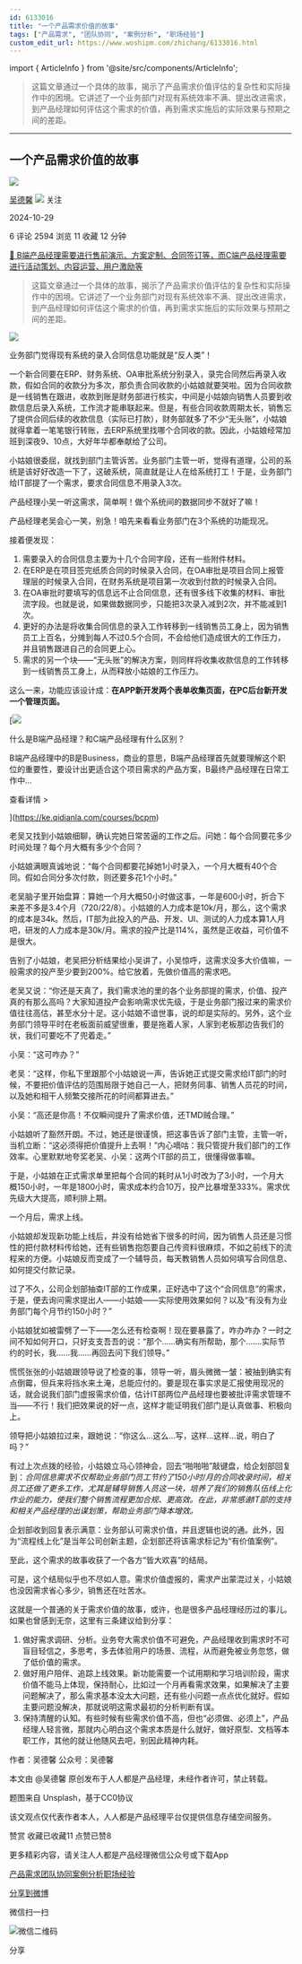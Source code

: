```yaml
---
id: 6133016
title: "一个产品需求价值的故事"
tags: ["产品需求", "团队协同", "案例分析", "职场经验"]
custom_edit_url: https://www.woshipm.com/zhichang/6133016.html
---
```

import { ArticleInfo } from '@site/src/components/ArticleInfo';

<ArticleInfo
    author="吴德馨"
    authorLink="https://www.woshipm.com/u/870265"
    published="2024-10-29"
    views={2594}
    comments={6}
    collects={11}
/>

> 这篇文章通过一个具体的故事，揭示了产品需求价值评估的复杂性和实际操作中的困境。它讲述了一个业务部门对现有系统效率不满、提出改进需求，到产品经理如何评估这个需求的价值，再到需求实施后的实际效果与预期之间的差距。

---

## 一个产品需求价值的故事

[![](https://static.woshipm.com/APP_U_202204_20220424215106_3951.jpeg?imageView2/1/w/72/h/72/q/100)](https://www.woshipm.com/u/870265)

[吴德馨](https://www.woshipm.com/u/870265) ![](https://static.woshipm.com/tag/1101_1@2x.png) 关注

2024-10-29

6 评论 2594 浏览 11 收藏 12 分钟

[🔗 B端产品经理需要进行售前演示、方案定制、合同签订等，而C端产品经理需要进行活动策划、内容运营、用户激励等](https://ke.qidianla.com/courses/bcpm)

> 这篇文章通过一个具体的故事，揭示了产品需求价值评估的复杂性和实际操作中的困境。它讲述了一个业务部门对现有系统效率不满、提出改进需求，到产品经理如何评估这个需求的价值，再到需求实施后的实际效果与预期之间的差距。

![](https://image.woshipm.com/2023/04/14/5c31dc70-da8d-11ed-8c17-00163e0b5ff3.jpg)

业务部门觉得现有系统的录入合同信息功能就是“反人类”！

一个新合同要在ERP、财务系统、OA审批系统分别录入，录完合同然后再录入收款，假如合同的收款分为多次，那负责合同收款的小姑娘就要哭啦。因为合同收款是一线销售在跟进，收款到账是财务部进行核实，中间是小姑娘向销售人员要到收款信息后录入系统，工作流才能串联起来。但是，有些合同收款周期太长，销售忘了提供合同后续的收款信息（实际已打款），财务部就多了不少“无头账”，小姑娘就得拿着一笔笔银行转账，去ERP系统里找哪个合同收的款。因此，小姑娘经常加班到深夜9、10点，大好年华都奉献给了公司。

小姑娘很委屈，就找到部门主管诉苦。业务部门主管一听，觉得有道理，公司的系统是该好好改造一下了，这破系统，简直就是让人在给系统打工！于是，业务部门给IT部提了一个需求，要求合同信息不用录入3次。

产品经理小吴一听这需求，简单啊！做个系统间的数据同步不就好了嘛！

产品经理老吴会心一笑，别急！咱先来看看业务部门在3个系统的功能现况。

接着便发现：

1.  需要录入的合同信息主要为十几个合同字段，还有一些附件材料。
2.  在ERP是在项目签完纸质合同的时候录入合同，在OA审批是项目合同上报管理层的时候录入合同，在财务系统是项目第一次收到付款的时候录入合同。
3.  在OA审批时要填写的信息远不止合同信息，还有很多线下收集的材料、审批流字段。也就是说，如果做数据同步，只能把3次录入减到2次，并不能减到1次。
4.  更好的办法是将收集合同信息的录入工作转移到一线销售员工身上，因为销售员工上百名，分摊到每人不过0.5个合同，不会给他们造成很大的工作压力，并且销售跟进自己的合同更上心。
5.  需求的另一个块——“无头账”的解决方案，则同样将收集收款信息的工作转移到一线销售员工身上，从而释放小姑娘的工作压力。

这么一来，功能应该设计成：**在APP新开发两个表单收集页面，在PC后台新开发一个管理页面。**

[![](https://image.woshipm.com/2023/07/27/6f50fd24-2c7f-11ee-875d-00163e0b5ff3.png)

什么是B端产品经理？和C端产品经理有什么区别？

B端产品经理中的B是Business，商业的意思，B端产品经理首先就要理解这个职位的重要性，要设计出更适合这个项目需求的产品方案，B最终产品经理在日常工作中...

查看详情 >

](https://ke.qidianla.com/courses/bcpm)

老吴又找到小姑娘细聊，确认完她日常苦逼的工作之后。问她：每个合同要花多少时间处理？每个月大概有多少个合同？

小姑娘满眼真诚地说：“每个合同都要花掉她1小时录入，一个月大概有40个合同。假如合同分多次付款，则还要多花1个小时。”

老吴脑子里开始盘算：算她一个月大概50小时做这事，一年是600小时，折合下来差不多是3.4个月（720/22/8）。小姑娘的人力成本是10k/月，那么，这个需求的成本是34k。然后，IT部为此投入的产品、开发、UI、测试的人力成本算1人月吧，研发的人力成本是30k/月。需求的投产比是114%，虽然是正收益，可价值不是很大。

告别了小姑娘，老吴把分析结果给小吴讲了，小吴惊呼，这需求没多大价值嘛，一般需求的投产至少要到200%。给它放着，先做价值高的需求吧。

老吴又说：“你还是天真了，我们需求池的里的各个业务部提的需求，价值、投产真的有那么高吗？大家知道投产会影响需求优先级，于是业务部门报过来的需求价值往往高估，甚至水分十足。这小姑娘不谙世事，说的却是实际的。另外，这个业务部门领导平时在老板面前威望很重，要是拖着人家，人家到老板那边告我们的状，我们可要吃不了兜着走。”

小吴：“这可咋办？”

老吴：“这样，你私下里跟那个小姑娘说一声，告诉她正式提交需求给IT部门的时候，不要把价值评估的范围局限于她自己一人，把财务同事、销售人员花的时间，以及她和相干人频繁交接所花的时间都算进去。”

小吴：“高还是你高！不仅瞬间提升了需求价值，还TMD贼合理。”

小姑娘听了豁然开朗。不过，她还是很谨慎，把这事告诉了部门主管，主管一听，当机立断：“这必须得把价值提升上去啊！”内心嘀咕：我只管提升我们部门的工作效率。心里默默地夸奖老吴、小吴：这两个IT部的员工，很懂得做事嘛。

于是，小姑娘在正式需求单里把每个合同的耗时从1小时改为了3小时，一个月大概150小时，一年是1800小时，需求成本约合10万，投产比暴增至333%。需求优先级大大提高，顺利排上期。

一个月后，需求上线。

小姑娘却发现新功能上线后，并没有给她省下很多的时间，因为销售人员还是习惯性的把付款材料传给她，还有些销售抱怨要自己传资料很麻烦，不如之前线下的流程来的方便。小姑娘反而变成了一个辅导员，每天教销售人员如何填写合同信息、如何提交付款记录。

过了不久，公司企划部抽查IT部的工作成果，正好选中了这个“合同信息”的需求，于是，便去询问需求提出人——小姑娘——实际使用效果如何？以及“有没有为业务部门每个月节约150小时？”

小姑娘犹如被雷劈了一下——怎么还有检查啊！现在要暴露了，咋办咋办？一时之间不知如何开口，只好支支吾吾的说：“那个……确实有所帮助，那个…….实际节约的时长，我……我……再回去问下我们领导。”

慌慌张张的小姑娘跟领导说了检查的事，领导一听，眉头微微一皱：被抽到确实有点倒霉，但兵来将挡水来土淹，总能应付的。要是现在事实求是汇报使用现况的话，就会说我们部门虚报需求价值，估计IT部两位产品经理也要被批评需求管理不当——不行！我们把效果说的好一点，这样才能证明我们部门是认真做事、积极向上。

领导把小姑娘拉过来，跟她说：“你这么…这么…写，这样…这样…说，明白了吗？”

有过上次点拨的经验，小姑娘立马心领神会，回去“啪啪啪”敲键盘，给企划部回复到：_合同信息需求不仅帮助业务部门员工节约了150小时/月的合同收录时间，相关员工还做了更多工作，尤其是辅导销售人员这一块，培养了我们的销售队伍线上化作业的能力，使我们整个销售流程更加合规、更高效。在此，非常感谢IT部的支持和相关产品经理的出谋划策，帮助业务部门降本增效。_

企划部收到回复表示满意：业务部认可需求价值，并且逻辑也说的通。此外，因为“流程线上化”是当年公司创新主题，企划部还将该需求标记为“有价值案例”。

至此，这个需求的故事收获了一个各方“皆大欢喜”的结局。

可是，这个结局似乎也不尽如人意。需求价值虚报的，需求产出蒙混过关，小姑娘也没因需求省心多少，销售还在吐苦水。

这就是一个普通的关于需求价值的故事，或许，也是很多产品经理经历过的事儿。如果也曾感到无奈，这里有三条建议给到分享：

1.  做好需求调研、分析。业务夸大需求价值不可避免，产品经理收到需求时不可盲目轻信之，多思考，多去体验用户的场景、流程，从而避免被业务忽悠，做了低价值的需求。
2.  做好用户陪伴、追踪上线效果。新功能需要一个试用期和学习培训阶段，需求价值不能马上体现，保持耐心，比如过一个月再看需求效果，如果解决了主要问题解决了，那么需求基本没太大问题，还有些小问题一点点优化就好。假如主要问题没解决，那就说明这需求最初的分析判断有误。
3.  保持清醒的认知。有些时候有些需求价值不高，但也“必须做、必须上”，产品经理人轻言微，那就内心明白这个需求本质是什么就好，做好原型、文档等本职工作，其他的就让他随风去吧，别因此精神内耗。

作者：吴德馨 公众号：吴德馨

本文由 @吴德馨 原创发布于人人都是产品经理，未经作者许可，禁止转载。

题图来自 Unsplash，基于CC0协议

该文观点仅代表作者本人，人人都是产品经理平台仅提供信息存储空间服务。

赞赏 收藏已收藏11 点赞已赞8

更多精彩内容，请关注人人都是产品经理微信公众号或下载App

[产品需求](https://www.woshipm.com/tag/%e4%ba%a7%e5%93%81%e9%9c%80%e6%b1%82)[团队协同](https://www.woshipm.com/tag/%e5%9b%a2%e9%98%9f%e5%8d%8f%e5%90%8c)[案例分析](https://www.woshipm.com/tag/%e6%a1%88%e4%be%8b%e5%88%86%e6%9e%90)[职场经验](https://www.woshipm.com/tag/%e8%81%8c%e5%9c%ba%e7%bb%8f%e9%aa%8c)

[分享到微博](https://service.weibo.com/share/share.php?appkey=2775287854&title=一个产品需求价值的故事&url=https://www.woshipm.com/zhichang/6133016.html&pic=https://image.woshipm.com/2023/04/14/5c31dc70-da8d-11ed-8c17-00163e0b5ff3.jpg)

微信扫一扫

![微信二维码](https://api.pwmqr.com/qrcode/create/?url=https://www.woshipm.com/zhichang/6133016.html)

分享